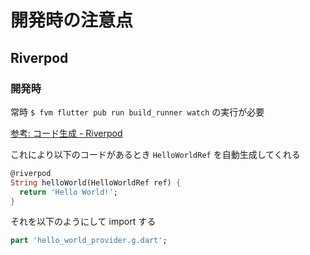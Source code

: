 # 開発時の注意点

## Riverpod

### 開発時

常時 `$ fvm flutter pub run build_runner watch` の実行が必要

[参考: コード生成 - Riverpod](https://riverpod.dev/docs/concepts/about_code_generation)


これにより以下のコードがあるとき `HelloWorldRef` を自動生成してくれる

```dart
@riverpod
String helloWorld(HelloWorldRef ref) {
  return 'Hello World!';
}
```

それを以下のようにして import する

```dart
part 'hello_world_provider.g.dart';
```
